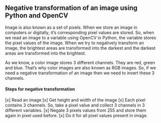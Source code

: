 ## Negative transformation of an image using Python and OpenCV
Image is also known as a set of pixels. When we store an image in computers or digitally, it’s corresponding pixel values are stored. So, when we read an image to a variable using OpenCV in Python, the variable stores the pixel values of the image. When we try to negatively transform an image, the brightest areas are transformed into the darkest and the darkest areas are transformed into the brightest.

As we know, a color image stores 3 different channels. They are red, green and blue. That’s why color images are also known as RGB images. So, if we need a negative transformation of an image then we need to invert these 3 channels.

#### Steps for negative transformation

[x] Read an image
[x] Get height and width of the image
[x] Each pixel contains 3 channels. So, take a pixel value and collect 3 channels in 3 different variables.
[x] Negate 3 pixels values from 255 and store them again in pixel used before.
[x] Do it for all pixel values present in image.
